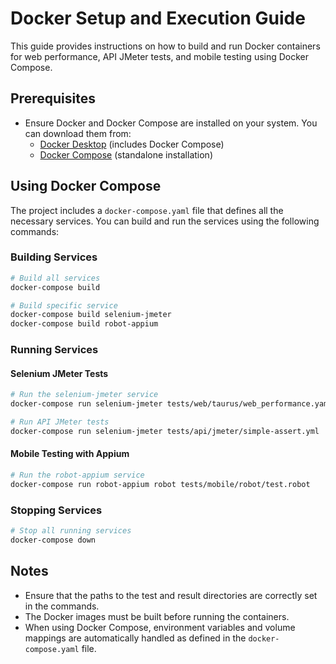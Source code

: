 # Docker Setup and Execution Guide

This guide provides instructions on how to build and run Docker containers for web performance, API JMeter tests, and mobile testing using Docker Compose.

## Prerequisites

- Ensure Docker and Docker Compose are installed on your system. You can download them from:
  - [Docker Desktop](https://www.docker.com/products/docker-desktop) (includes Docker Compose)
  - [Docker Compose](https://docs.docker.com/compose/install/) (standalone installation)

## Using Docker Compose

The project includes a `docker-compose.yaml` file that defines all the necessary services. You can build and run the services using the following commands:

### Building Services

```bash
# Build all services
docker-compose build

# Build specific service
docker-compose build selenium-jmeter
docker-compose build robot-appium
```

### Running Services

#### Selenium JMeter Tests

```bash
# Run the selenium-jmeter service
docker-compose run selenium-jmeter tests/web/taurus/web_performance.yaml

# Run API JMeter tests
docker-compose run selenium-jmeter tests/api/jmeter/simple-assert.yml
```

#### Mobile Testing with Appium

```bash
# Run the robot-appium service
docker-compose run robot-appium robot tests/mobile/robot/test.robot
```

### Stopping Services

```bash
# Stop all running services
docker-compose down
```

## Notes

- Ensure that the paths to the test and result directories are correctly set in the commands.
- The Docker images must be built before running the containers.
- When using Docker Compose, environment variables and volume mappings are automatically handled as defined in the `docker-compose.yaml` file.